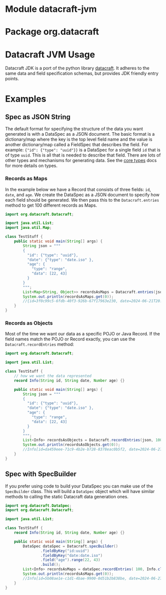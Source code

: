 # Module datacraft-jvm
# Package org.datacraft
# Datacraft JVM Usage

Datacraft JDK is a port of the python library [datacraft](https://datacraft.readthedocs.io/en/latest/). It adheres
to the same data and field specification schemas, but provides JDK friendly entry points.

# Examples

## Spec as JSON String

The default format for specifying the structure of the data you want generated is with a DataSpec as a JSON document.
The basic format is a dictionary/map where the key is the top level field name and the value is another dictionary/map
called a FieldSpec that describes the field. For example: `{"id": {"type": "uuid"}}` is a DataSpec for a single field
`id` that is of type `uuid`. This is all that is needed to describe that field. There are lots of other types and
mechanisms for generating data. See the [core types](https://datacraft.readthedocs.io/en/latest/coretypes.html) docs
for more details on types.

### Records as Maps

In the example below we have a Record that consists of three fields: `id`, `date`, and `age`. We create the DataSpec
as a JSON document to specify how each field should be generated. We then pass this to the `Datacraft.entries`
method to get 100 different records as Maps.

```java
import org.datacraft.Datacraft;

import java.util.List;
import java.util.Map;

class TestStuff {
    public static void main(String[] args) {
        String json = """
        {
          "id": {"type": "uuid"},
          "date": {"type": "date.iso" },
          "age": {
            "type": "range",
            "data": [22, 43]
          }
        }
        """;
        List<Map<String, Object>> recordsAsMaps = Datacraft.entries(json, 100);
        System.out.println(recordsAsMaps.get(0));
        //{id=3f0c99c5-6fdb-40f3-926b-67f17963e230, date=2024-06-21T20:28:55, age=22}
    }
}
```

### Records as Objects

Most of the time we want our data as a specific POJO or Java Record. If the field names match the POJO or Record
exactly, you can use the `Datacraft.recordEntries` method:

```java
import org.datacraft.Datacraft;

import java.util.List;

class TestStuff {
    // how we want the data represented
    record Info(String id, String date, Number age) {}

    public static void main(String[] args) {
        String json = """
        {
          "id": {"type": "uuid"},
          "date": {"type": "date.iso" },
          "age": {
            "type": "range",
            "data": [22, 43]
          }
        }
        """;
        List<Info> recordsAsObjects = Datacraft.recordEntries(json, 100, Info.class);
        System.out.println(recordsAsObjects.get(0));
        //Info[id=da459eee-71c9-4b2e-b728-8378eac0b5f2, date=2024-06-27T12:33:22, age=22]
    }
}
```

## Spec with SpecBuilder

If you prefer using code to build your DataSpec you can make use of the `SpecBuilder` class. This will build a
`DataSpec` object which will have similar methods to calling the static Datacraft data generation ones.

```java
import org.datacraft.DataSpec;
import org.datacraft.Datacraft;

import java.util.List;

class TestStuff {
    record Info(String id, String date, Number age) {}

    public static void main(String[] args) {
        DataSpec dataSpec = Datacraft.specBuilder()
                .fieldByKey("id:uuid")
                .fieldByKey("date:date.iso")
                .field("age").range(22, 43)
                .build();
        List<Info> recordsAsMaps = dataSpec.recordEntries( 100, Info.class);
        System.out.println(recordsAsMaps.get(0));
        //Info[id=5b08ae1e-c1d1-4bae-9900-0d51b2b838be, date=2024-06-27T22:53:51, age=22]
    }
}
```